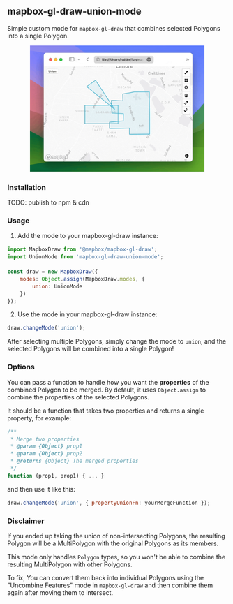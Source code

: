 ## mapbox-gl-draw-union-mode

Simple custom mode for `mapbox-gl-draw` that combines selected
Polygons into a single Polygon.

<p align="center">
    <img src="https://raw.githubusercontent.com/candh/mapbox-gl-draw-union-mode/master/demo.gif" width=400px>
</p>

### Installation

TODO: publish to npm & cdn

### Usage

1. Add the mode to your mapbox-gl-draw instance:

```javascript
import MapboxDraw from '@mapbox/mapbox-gl-draw';
import UnionMode from 'mapbox-gl-draw-union-mode';

const draw = new MapboxDraw({
    modes: Object.assign(MapboxDraw.modes, {
        union: UnionMode
    })
});
```

2. Use the mode in your mapbox-gl-draw instance:

```javascript
draw.changeMode('union');
```

After selecting multiple Polygons, simply change the mode to `union`, and the selected Polygons will be combined into a single Polygon!


### Options
You can pass a function to handle how you want the **properties** of the combined Polygon to be merged. By default, it uses `Object.assign` to combine the properties of the selected Polygons.

It should be a function that takes two properties and returns a single property, for example:

```javascript
/**
 * Merge two properties
 * @param {Object} prop1
 * @param {Object} prop2
 * @returns {Object} The merged properties
 */
function (prop1, prop1) { ... }
```

and then use it like this:

```javascript
draw.changeMode('union', { propertyUnionFn: yourMergeFunction });
```


### Disclaimer
If you ended up taking the union of non-intersecting Polygons, the resulting Polygon will be a MultiPolygon with the original Polygons as its members.

This mode only handles `Polygon` types, so you won't be able to combine the resulting MultiPolygon with other Polygons.

To fix, You can convert them back into individual Polygons using the "Uncombine Features" mode in `mapbox-gl-draw` and then combine them again after moving them to intersect.
